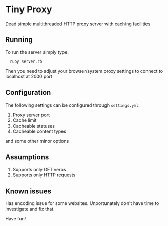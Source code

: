 Tiny Proxy
==========

Dead simple multithreaded HTTP proxy server with caching facilities

Running
-------
To run the server simply type:
```
  ruby server.rb
```
Then you need to adjust your browser/system proxy settings to connect
to localhost at 2000 port

Configuration
-------------
The following settings can be configured through `settings.yml`:
1. Proxy server port
2. Cache limit
3. Cacheable statuses
4. Cacheable content types

and some other minor options

Assumptions
-----------
1. Supports only GET verbs
2. Supports only HTTP requests

Known issues
------------

Has encoding issue for some websites. Unportunately don't have time to
investigate and fix that.

Have fun!

